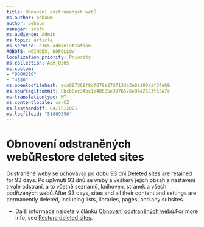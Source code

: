 ```yaml
---
title: Obnovení odstraněných webů
ms.author: pebaum
author: pebaum
manager: scotv
ms.audience: Admin
ms.topic: article
ms.service: o365-administration
ROBOTS: NOINDEX, NOFOLLOW
localization_priority: Priority
ms.collection: Adm_O365
ms.custom:
- "9000210"
- "4836"
ms.openlocfilehash: eca087369f8cf879a27d713da3e8e190aaf34eb9
ms.sourcegitcommit: 8bc60ec34bc1e40685e3976576e04a2623f63a7c
ms.translationtype: MT
ms.contentlocale: cs-CZ
ms.lasthandoff: 04/15/2021
ms.locfileid: "51809396"
---
```

# <a name="restore-deleted-sites"></a><span data-ttu-id="9d4e8-102">Obnovení odstraněných webů</span><span class="sxs-lookup"><span data-stu-id="9d4e8-102">Restore deleted sites</span></span>

<span data-ttu-id="9d4e8-103">Odstraněné weby se uchovávají po dobu 93 dní.</span><span class="sxs-lookup"><span data-stu-id="9d4e8-103">Deleted sites are retained for 93 days.</span></span> <span data-ttu-id="9d4e8-104">Po uplynutí 93 dnů se weby a veškerý jejich obsah a nastavení trvale odstraní, a to včetně seznamů, knihoven, stránek a všech podřízených webů.</span><span class="sxs-lookup"><span data-stu-id="9d4e8-104">After 93 days, sites and all their content and settings are permanently deleted, including lists, libraries, pages, and any subsites.</span></span>

- <span data-ttu-id="9d4e8-105">Další informace najdete v článku [Obnovení odstraněných webů](https://docs.microsoft.com/sharepoint/restore-deleted-site-collection).</span><span class="sxs-lookup"><span data-stu-id="9d4e8-105">For more info, see [Restore deleted sites](https://docs.microsoft.com/sharepoint/restore-deleted-site-collection).</span></span>
